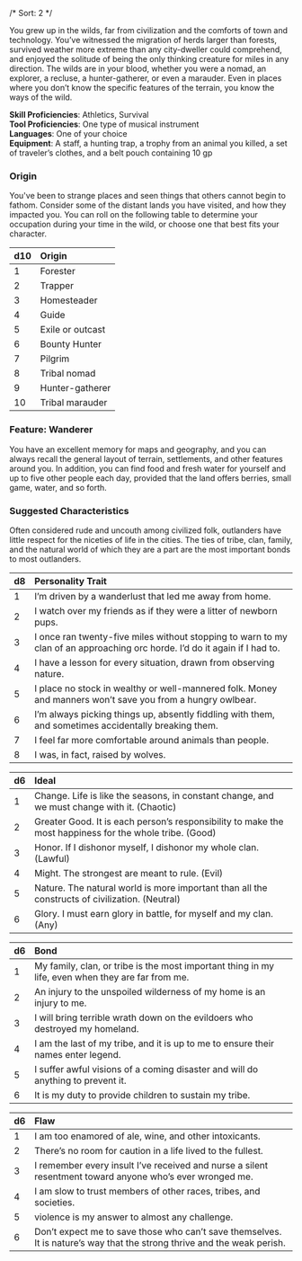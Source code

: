 /* 
Sort: 2 
*/

You grew up in the wilds, far from civilization and the comforts of town and technology. You’ve witnessed the migration of herds larger than forests, survived weather more extreme than any city-dweller could comprehend, and enjoyed the solitude of being the only thinking creature for miles in any direction. The wilds are in your blood, whether you were a nomad, an explorer, a recluse, a hunter-gatherer, or even a marauder. Even in places where you don’t know the specific features of the terrain, you know the ways of the wild.

**Skill Proficiencies**: Athletics, Survival  
**Tool Proficiencies**: One type of musical instrument  
**Languages**: One of your choice  
**Equipment**: A staff, a hunting trap, a trophy from an animal you killed, a set of traveler’s clothes, and a belt pouch containing 10 gp

### Origin

You've been to strange places and seen things that others cannot begin to fathom. Consider some of the distant lands you have visited, and how they impacted you. You can roll on the following table to determine your occupation during your time in the wild, or choose one that best fits your character.

| **d10** | **Origin**       |
|:--------|:-----------------|
| 1       | Forester         |
| 2       | Trapper          |
| 3       | Homesteader      |
| 4       | Guide            |
| 5       | Exile or outcast |
| 6       | Bounty Hunter    |
| 7       | Pilgrim          |
| 8       | Tribal nomad     |
| 9       | Hunter-gatherer  |
| 10      | Tribal marauder  |

### Feature: Wanderer

You have an excellent memory for maps and geography, and you can always recall the general layout of terrain, settlements, and other features around you. In addition, you can find food and fresh water for yourself and up to five other people each day, provided that the land offers berries, small game, water, and so forth.

### Suggested Characteristics

Often considered rude and uncouth among civilized folk, outlanders have little respect for the niceties of life in the cities. The ties of tribe, clan, family, and the natural world of which they are a part are the most important bonds to most outlanders.

| **d8** | **Personality Trait**                                                                                                      |
|:-------|:---------------------------------------------------------------------------------------------------------------------------|
| 1      | I’m driven by a wanderlust that led me away from home.                                                                     |
| 2      | I watch over my friends as if they were a litter of newborn pups.                                                          |
| 3      | I once ran twenty-five miles without stopping to warn to my clan of an approaching orc horde. I’d do it again if I had to. |
| 4      | I have a lesson for every situation, drawn from observing nature.                                                          |
| 5      | I place no stock in wealthy or well-mannered folk. Money and manners won’t save you from a hungry owlbear.                 |
| 6      | I’m always picking things up, absently fiddling with them, and sometimes accidentally breaking them.                       |
| 7      | I feel far more comfortable around animals than people.                                                                    |
| 8      | I was, in fact, raised by wolves.                                                                                          |

| **d6** | **Ideal**                                                                                               |
|:-------|:--------------------------------------------------------------------------------------------------------|
| 1      | Change. Life is like the seasons, in constant change, and we must change with it. (Chaotic)             |
| 2      | Greater Good. It is each person’s responsibility to make the most happiness for the whole tribe. (Good) |
| 3      | Honor. If I dishonor myself, I dishonor my whole clan. (Lawful)                                         |
| 4      | Might. The strongest are meant to rule. (Evil)                                                          |
| 5      | Nature. The natural world is more important than all the constructs of civilization. (Neutral)          |
| 6      | Glory. I must earn glory in battle, for myself and my clan. (Any)                                       |

| **d6** | **Bond**                                                                                          |
|:-------|:--------------------------------------------------------------------------------------------------|
| 1      | My family, clan, or tribe is the most important thing in my life, even when they are far from me. |
| 2      | An injury to the unspoiled wilderness of my home is an injury to me.                              |
| 3      | I will bring terrible wrath down on the evildoers who destroyed my homeland.                      |
| 4      | I am the last of my tribe, and it is up to me to ensure their names enter legend.                 |
| 5      | I suffer awful visions of a coming disaster and will do anything to prevent it.                   |
| 6      | It is my duty to provide children to sustain my tribe.                                            |

| **d6** | **Flaw**                                                                                                                |
|:-------|:------------------------------------------------------------------------------------------------------------------------|
| 1      | I am too enamored of ale, wine, and other intoxicants.                                                                  |
| 2      | There’s no room for caution in a life lived to the fullest.                                                             |
| 3      | I remember every insult I’ve received and nurse a silent resentment toward anyone who’s ever wronged me.                |
| 4      | I am slow to trust members of other races, tribes, and societies.                                                       |
| 5      | violence is my answer to almost any challenge.                                                                          |
| 6      | Don’t expect me to save those who can’t save themselves. It is nature’s way that the strong thrive and the weak perish. |

